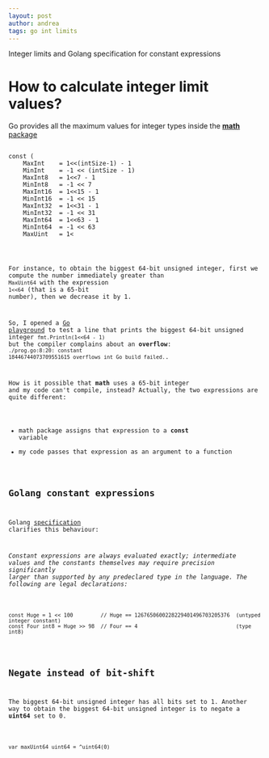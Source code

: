 ```yaml
---
layout: post
author: andrea
tags: go int limits
---
```


Integer limits and Golang specification for constant expressions

# How to calculate integer limit values?

Go provides all the maximum values for integer types inside the [**math** package](https://pkg.go.dev/math#pkg-constants)

<pre><code class="go hljs">
const (
	MaxInt    = 1<<(intSize-1) - 1
	MinInt    = -1 << (intSize - 1)
	MaxInt8   = 1<<7 - 1
	MinInt8   = -1 << 7
	MaxInt16  = 1<<15 - 1
	MinInt16  = -1 << 15
	MaxInt32  = 1<<31 - 1
	MinInt32  = -1 << 31
	MaxInt64  = 1<<63 - 1
	MinInt64  = -1 << 63
	MaxUint   = 1<<intSize - 1
	MaxUint8  = 1<<8 - 1
	MaxUint16 = 1<<16 - 1
	MaxUint32 = 1<<32 - 1
	MaxUint64 = 1<<64 - 1
)
</code></pre>

For instance, to obtain the biggest 64-bit unsigned integer, first we compute the number immediately greater than <code class="go hljs inline">MaxUint64</code> with the expression <code class="go hljs inline">1<<64</code> (that is a 65-bit number), then we decrease it by 1.

So, I opened a [Go playground](https://play.golang.org/p/t2eJkjlJKpg) to test a line that prints the biggest 64-bit unsigned integer  <code class="go hljs inline">fmt.Println(1<<64 - 1)</code> but the compiler complains about an **overflow**: <code class="pplaintext hljs inline">./prog.go:8:20: constant 18446744073709551615 overflows int Go build failed.</code>.

How is it possible that **math** uses a 65-bit integer and my code can't compile, instead? Actually, the two expressions are quite different:
- math package assigns that expression to a **const** variable
- my code passes that expression as an argument to a function

## Golang constant expressions

Golang [specification](https://golang.org/ref/spec#Constant_expressions) clarifies this behaviour:

_Constant expressions are always evaluated exactly; intermediate values and the constants themselves may require precision significantly larger than supported by any predeclared type in the language. The following are legal declarations:_

<pre><code class="go hljs">
const Huge = 1 << 100         // Huge == 1267650600228229401496703205376  (untyped integer constant)
const Four int8 = Huge >> 98  // Four == 4                                (type int8)
</code></pre>

## Negate instead of bit-shift

The biggest 64-bit unsigned integer has all bits set to 1. Another way to obtain the biggest 64-bit unsigned integer is to negate a **uint64** set to 0.

<pre><code class="go hljs">
var maxUint64 uint64 = ^uint64(0)
</code></pre>
